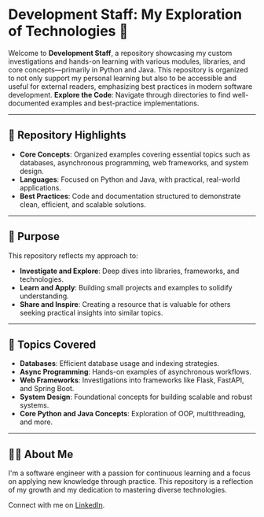# Development Staff: My Exploration of Technologies 🚀

Welcome to **Development Staff**, a repository showcasing my custom investigations and hands-on learning with various modules, libraries, and core concepts—primarily in Python and Java. This repository is organized to not only support my personal learning but also to be accessible and useful for external readers, emphasizing best practices in modern software development.
**Explore the Code**: Navigate through directories to find well-documented examples and best-practice implementations.

---

## 📂 Repository Highlights

- **Core Concepts**: Organized examples covering essential topics such as databases, asynchronous programming, web frameworks, and system design.
- **Languages**: Focused on Python and Java, with practical, real-world applications.
- **Best Practices**: Code and documentation structured to demonstrate clean, efficient, and scalable solutions.

---

## 🎯 Purpose

This repository reflects my approach to:
- **Investigate and Explore**: Deep dives into libraries, frameworks, and technologies. 
- **Learn and Apply**: Building small projects and examples to solidify understanding.
- **Share and Inspire**: Creating a resource that is valuable for others seeking practical insights into similar topics.

---

## 📘 Topics Covered

- **Databases**: Efficient database usage and indexing strategies.
- **Async Programming**: Hands-on examples of asynchronous workflows.
- **Web Frameworks**: Investigations into frameworks like Flask, FastAPI, and Spring Boot.
- **System Design**: Foundational concepts for building scalable and robust systems.
- **Core Python and Java Concepts**: Exploration of OOP, multithreading, and more.

---

## 👨‍💻 About Me

I'm a software engineer with a passion for continuous learning and a focus on applying new knowledge through practice. This repository is a reflection of my growth and my dedication to mastering diverse technologies.

Connect with me on [LinkedIn](https://www.linkedin.com/in/ori-hasin).
